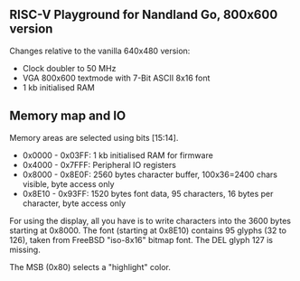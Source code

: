 
RISC-V Playground for Nandland Go, 800x600 version
---------------------

Changes relative to the vanilla 640x480 version:

  - Clock doubler to 50 MHz
  - VGA 800x600 textmode with 7-Bit ASCII 8x16 font
  - 1 kb initialised RAM

Memory map and IO
---------------------

Memory areas are selected using bits [15:14].

* 0x0000 - 0x03FF: 1 kb initialised RAM for firmware
* 0x4000 - 0x7FFF: Peripheral IO registers
* 0x8000 - 0x8E0F: 2560 bytes character buffer, 100x36=2400 chars visible, byte access only
* 0x8E10 - 0x93FF: 1520 bytes font data, 95 characters, 16 bytes per character, byte access only

For using the display, all you have is to write characters into the 3600 bytes starting
at 0x8000. The font (starting at 0x8E10) contains 95 glyphs (32 to 126), taken from FreeBSD "iso-8x16"
bitmap font. The DEL glyph 127 is missing.

The MSB (0x80) selects a "highlight" color.
